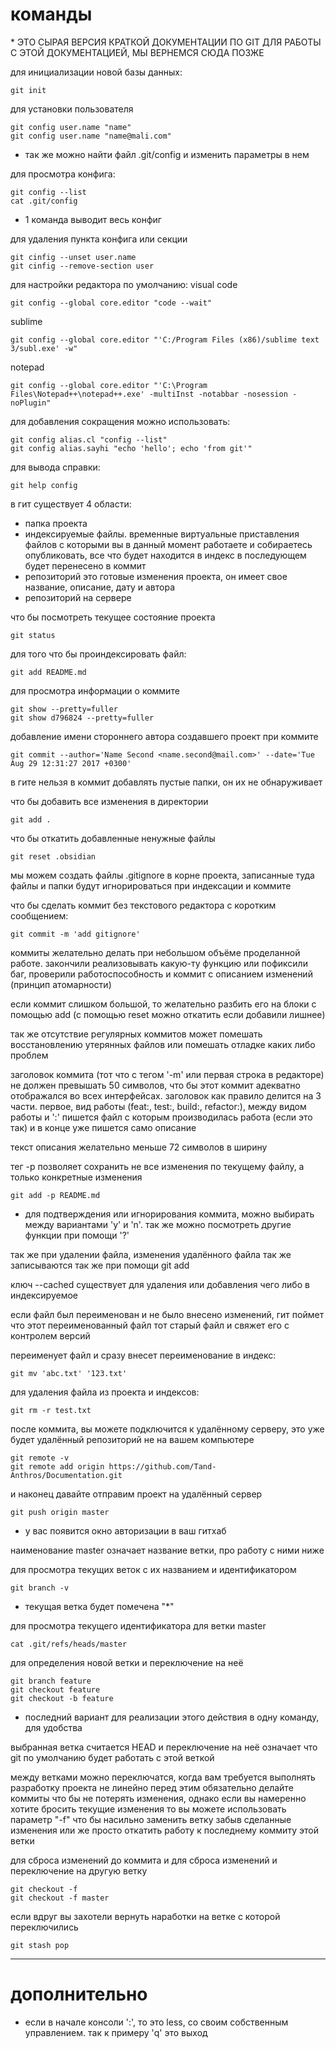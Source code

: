 # команды
\* ЭТО СЫРАЯ ВЕРСИЯ КРАТКОЙ ДОКУМЕНТАЦИИ ПО GIT ДЛЯ РАБОТЫ С ЭТОЙ ДОКУМЕНТАЦИЕЙ, МЫ ВЕРНЕМСЯ СЮДА ПОЗЖЕ

для инициализации новой базы данных:
```shell
git init
```

для установки пользователя
```shell
git config user.name "name"
git config user.name "name@mali.com"
```
- так же можно найти файл .git/config и изменить параметры в нем

для просмотра конфига:
```shell
git config --list
cat .git/config
```
- 1 команда выводит весь конфиг

для удаления пункта конфига или секции
```shell
git cinfig --unset user.name
git cinfig --remove-section user
```

для настройки редактора по умолчанию:
visual code
```shell
git config --global core.editor "code --wait"
```
sublime
```shell
git config --global core.editor "'C:/Program Files (x86)/sublime text 3/subl.exe' -w"
```
notepad
```shell
git config --global core.editor "'C:\Program Files\Notepad++\notepad++.exe' -multiInst -notabbar -nosession -noPlugin"
```

для добавления сокращения можно использовать:
```shell
git config alias.cl "config --list"
git config alias.sayhi "echo 'hello'; echo 'from git'"
```

для вывода справки:
```shell
git help config
```

в гит существует 4 области:
- папка проекта
- индексируемые файлы. временные виртуальные приставления файлов с которыми вы в данный момент работаете и собираетесь опубликовать, все что будет находится в индекс в последующем будет перенесено в коммит
- репозиторий это готовые изменения проекта, он имеет свое название, описание, дату и автора
- репозиторий на сервере

что бы посмотреть текущее состояние проекта
```shell
git status
```

для того что бы проиндексировать файл:
```shell
git add README.md
```

для просмотра информации о коммите
```shell
git show --pretty=fuller
git show d796824 --pretty=fuller
```

добавление имени стороннего автора создавшего проект при коммите
```shell
git commit --author='Name Second <name.second@mail.com>' --date='Tue Aug 29 12:31:27 2017 +0300'
```

в гите нельзя в коммит добавлять пустые папки, он их не обнаруживает

что бы добавить все изменения в директории
```shell
git add .
```

что бы откатить добавленные ненужные файлы
```shell
git reset .obsidian
```

мы можем создать файлы .gitignore в корне проекта, записанные туда файлы и папки будут игнорироваться при индексации и коммите

что бы сделать коммит без текстового редактора с коротким сообщением:
```shell
git commit -m 'add gitignore'
```

коммиты желательно делать при небольшом объёме проделанной работе. закончили реализовывать какую-ту функцию или пофиксили баг, проверили работоспособность и коммит с описанием изменений (принцип атомарности)

если коммит слишком большой, то желательно разбить его на блоки с помощью add (с помощью reset можно откатить если добавили лишнее)

так же отсутствие регулярных коммитов может помешать восстановлению утерянных файлов или помешать отладке каких либо проблем

заголовок коммита (тот что с тегом '-m' или первая строка в редакторе) не должен превышать 50 символов, что бы этот коммит адекватно отображался во всех интерфейсах. заголовок как правило делится на 3 части. первое, вид работы (feat:, test:, build:, refactor:), между видом работы и ':' пишется файл с которым производилась работа (если это так) и в конце уже пишется само описание

текст описания желательно меньше 72 символов в ширину

тег -p позволяет сохранить не все изменения по текущему файлу, а только конкретные изменения
```shell
git add -p README.md
```
- для подтверждения или игнорирования коммита, можно выбирать между вариантами 'y' и 'n'. так же можно посмотреть другие функции при помощи '?'

так же  при удалении файла, изменения удалённого файла так же записываются так же при помощи git add

ключ --cached существует для удаления или добавления чего либо в индексируемое

если файл был переименован и не было внесено изменений, гит поймет что этот переименованный файл тот старый файл и свяжет его с контролем версий

переименует файл и сразу внесет переименование в индекс:
```shell
git mv 'abc.txt' '123.txt'
```

для удаления файла из проекта и индексов:
```shell
git rm -r test.txt
```

после коммита, вы можете подключится к удалённому серверу, это уже будет удалённый репозиторий не на вашем компьютере
```shell
git remote -v
git remote add origin https://github.com/Tand-Anthros/Documentation.git
```

и наконец давайте отправим проект на удалённый сервер
```shell
git push origin master
```
- у вас появится окно авторизации в ваш гитхаб

наименование master означает название ветки, про работу с ними ниже

для просмотра текущих веток с их названием и идентификатором
```shell
git branch -v
```
- текущая ветка будет помечена "\*"

для просмотра текущего идентификатора для ветки master
```shell
cat .git/refs/heads/master
```

для определения новой ветки и переключение на неё
```shell
git branch feature
git checkout feature
git checkout -b feature
```
- последний вариант для реализации этого действия в одну команду, для удобства

выбранная ветка считается HEAD и переключение на неё означает что git по умолчанию будет работать с этой веткой

между ветками можно переключатся, когда вам требуется выполнять разработку проекта не линейно перед этим обязательно делайте коммиты что бы не потерять изменения, однако если вы намеренно хотите бросить текущие изменения то вы можете использовать параметр "-f" что бы насильно заменить ветку забыв сделанные изменения или же просто откатить работу к последнему коммиту этой ветки

для сброса изменений до коммита и для сброса изменений и переключение на другую ветку
```shell
git checkout -f
git checkout -f master
```

если вдруг вы захотели вернуть наработки на ветке с которой переключились
```shell
git stash pop
```




---
# дополнительно
- если в начале консоли ':', то это less, со своим собственным управлением. так к примеру 'q' это выход